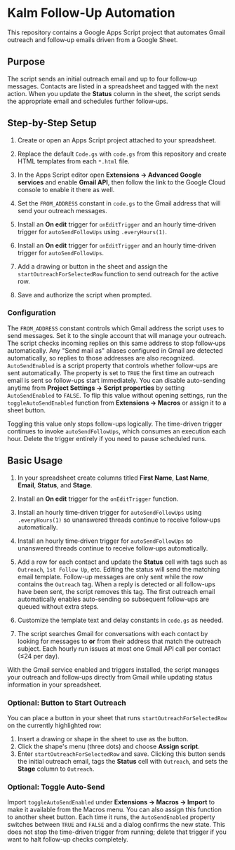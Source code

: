 # Kalm Follow-Up Automation

This repository contains a Google Apps Script project that automates Gmail outreach and follow‑up emails driven from a Google Sheet.

## Purpose

The script sends an initial outreach email and up to four follow‑up messages. Contacts are listed in a spreadsheet and tagged with the next action. When you update the **Status** column in the sheet, the script sends the appropriate email and schedules further follow‑ups.

## Step-by-Step Setup

1. Create or open an Apps Script project attached to your spreadsheet.
2. Replace the default `Code.gs` with `code.gs` from this repository and create HTML templates from each `*.html` file.
3. In the Apps Script editor open **Extensions → Advanced Google services** and enable **Gmail API**, then follow the link to the Google Cloud console to enable it there as well.
4. Set the `FROM_ADDRESS` constant in `code.gs` to the Gmail address that will send your outreach messages.

5. Install an **On edit** trigger for `onEditTrigger` and an hourly time‑driven trigger for `autoSendFollowUps` using `.everyHours(1)`.

5. Install an **On edit** trigger for `onEditTrigger` and an hourly time‑driven trigger for `autoSendFollowUps`.

6. Add a drawing or button in the sheet and assign the `startOutreachForSelectedRow` function to send outreach for the active row.
7. Save and authorize the script when prompted.

### Configuration

The `FROM_ADDRESS` constant controls which Gmail address the script uses to send messages. Set it to the single account that will manage your outreach. The script checks incoming replies on this same address to stop follow‑ups automatically.
Any "Send mail as" aliases configured in Gmail are detected automatically, so replies to those addresses are also recognized.
`AutoSendEnabled` is a script property that controls whether follow-ups are sent
automatically. The property is set to `TRUE` the first time an outreach email is
sent so follow-ups start immediately. You can disable auto-sending anytime from
**Project Settings → Script properties** by setting `AutoSendEnabled` to
`FALSE`. To flip this value without opening settings, run the
`toggleAutoSendEnabled` function from **Extensions → Macros** or assign it to a
sheet button.

Toggling this value only stops follow-ups logically. The time-driven trigger
continues to invoke `autoSendFollowUps`, which consumes an execution each hour.
Delete the trigger entirely if you need to pause scheduled runs.

## Basic Usage

1. In your spreadsheet create columns titled **First Name**, **Last Name**, **Email**, **Status**, and **Stage**.
2. Install an **On edit** trigger for the `onEditTrigger` function.

3. Install an hourly time‑driven trigger for `autoSendFollowUps` using `.everyHours(1)` so unanswered threads continue to receive follow‑ups automatically.

3. Install an hourly time‑driven trigger for `autoSendFollowUps` so unanswered threads continue to receive follow‑ups automatically.

4. Add a row for each contact and update the **Status** cell with tags such as `Outreach`, `1st Follow Up`, etc. Editing the status will send the matching email template.
   Follow-up messages are only sent while the row contains the `Outreach` tag. When a reply is detected or all follow-ups have been sent, the script removes this tag.
   The first outreach email automatically enables auto-sending so subsequent follow-ups are queued without extra steps.
5. Customize the template text and delay constants in `code.gs` as needed.
6. The script searches Gmail for conversations with each contact by looking for messages to **or** from their address that match the outreach subject. Each hourly run issues at most one Gmail API call per contact (≤24 per day).

With the Gmail service enabled and triggers installed, the script manages your outreach and follow‑ups directly from Gmail while updating status information in your spreadsheet.

### Optional: Button to Start Outreach

You can place a button in your sheet that runs `startOutreachForSelectedRow` on
the currently highlighted row:

1. Insert a drawing or shape in the sheet to use as the button.
2. Click the shape's menu (three dots) and choose **Assign script**.
3. Enter `startOutreachForSelectedRow` and save.
Clicking this button sends the initial outreach email, tags the **Status** cell with `Outreach`, and sets the **Stage** column to `Outreach`.

### Optional: Toggle Auto-Send

Import `toggleAutoSendEnabled` under **Extensions → Macros → Import** to make it
available from the Macros menu. You can also assign this function to another
sheet button. Each time it runs, the `AutoSendEnabled` property switches between
`TRUE` and `FALSE` and a dialog confirms the new state.
This does not stop the time-driven trigger from running; delete that trigger if
you want to halt follow-up checks completely.
